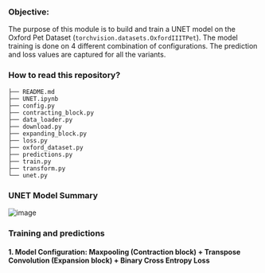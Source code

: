 ### Objective:

The purpose of this module is to build and train a UNET model on the Oxford Pet Dataset (`torchvision.datasets.OxfordIIITPet`). The model training is done on 4 different combination of configurations. The prediction and loss values are captured for all the variants.

### How to read this repository?
```
├── README.md
├── UNET.ipynb
├── config.py
├── contracting_block.py
├── data_loader.py
├── download.py
├── expanding_block.py
├── loss.py
├── oxford_dataset.py
├── predictions.py
├── train.py
├── transform.py
└── unet.py
```

### UNET Model Summary

![image](https://github.com/bala1802/ERA_Session18/assets/22103095/aaf9cf71-c532-4686-be45-c12b697d7198)


### Training and predictions

#### 1. Model Configuration: Maxpooling (Contraction block) + Transpose Convolution (Expansion block) + Binary Cross Entropy Loss





